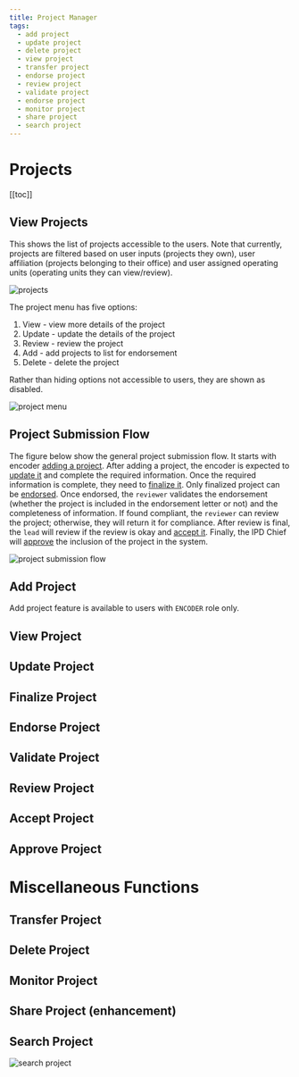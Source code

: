 ```yaml
---
title: Project Manager
tags: 
  - add project
  - update project
  - delete project
  - view project
  - transfer project
  - endorse project
  - review project
  - validate project
  - endorse project
  - monitor project
  - share project
  - search project
---
```


# Projects

[[toc]]

## View Projects

This shows the list of projects accessible to the users. Note that currently, projects are filtered based on user inputs (projects they own), user affiliation (projects belonging to their office) and user assigned operating units (operating units they can view/review).

![projects](https://user-images.githubusercontent.com/29625844/83590122-9a881900-a587-11ea-9226-2db2a495c675.png)

The project menu has five options:

1. View - view more details of the project
2. Update - update the details of the project
3. Review - review the project
4. Add - add projects to list for endorsement
5. Delete - delete the project

Rather than hiding options not accessible to users, they are shown as disabled.

![project menu](https://user-images.githubusercontent.com/29625844/83590177-b8ee1480-a587-11ea-8ea5-3cdcd6e6be7e.png)

## Project Submission Flow

The figure below show the general project submission flow. It starts with encoder [adding a project](#add-project). After adding a project, the encoder is expected to [update it](#update-project) and complete the required information. Once the required information is complete, they need to [finalize it](#finalize-project). Only finalized project can be [endorsed](#endorse-project). Once endorsed, the `reviewer` validates the endorsement (whether the project is included in the endorsement letter or not) and the completeness of information. If found compliant, the `reviewer` can review the project; otherwise, they will return it for compliance. After review is final, the `lead` will review if the review is okay and [accept it](#accept-project). Finally, the IPD Chief will [approve](#approve-project) the inclusion of the project in the system.  

![project submission flow](https://user-images.githubusercontent.com/29625844/83707848-97576080-a64d-11ea-90e8-31c98856bc30.png)

## Add Project

Add project feature is available to users with `ENCODER` role only.

## View Project



## Update Project

## Finalize Project

## Endorse Project

## Validate Project

## Review Project

## Accept Project

## Approve Project

# Miscellaneous Functions

## Transfer Project

## Delete Project

## Monitor Project

## Share Project (enhancement)

## Search Project

![search project](https://user-images.githubusercontent.com/29625844/83590235-dfac4b00-a587-11ea-8f5f-7b64828e9b6f.png)